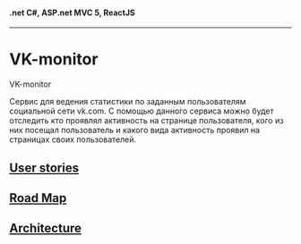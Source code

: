 #### .net C#, ASP.net MVC 5, ReactJS
------

# VK-monitor
VK-monitor

Сервис для ведения статистики по заданным пользователям социальной сети vk.com. С помощью данного сервиса можно будет отследить кто проявлял активность на странице пользователя, кого из них посещал пользователь и какого вида активность проявил на страницах своих пользователей.

## [User stories](https://github.com/khasang/VK-monitor/blob/master/UserStories.md)
## [Road Map](https://github.com/khasang/VK-monitor/RoadMap.md)
## [Architecture](https://github.com/khasang/VK-monitor/Architecture.md)
